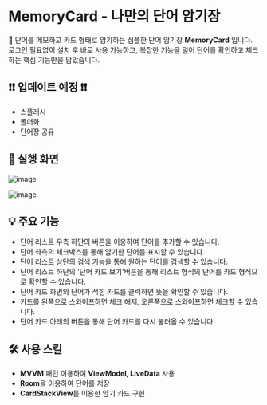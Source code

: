 # MemoryCard - 나만의 단어 암기장

📝 단어를 메모하고 카드 형태로 암기하는 심플한 단어 암기장 **MemoryCard** 입니다. 로그인 필요없이 설치 후 바로 사용 가능하고, 복잡한 기능을 덜어 단어를 확인하고 체크하는 핵심 기능만을 담았습니다. 

## ❗❗ 업데이트 예정 ❗❗
- 스플래시
- 폴더화
- 단어장 공유

## 📱 실행 화면

![image](https://user-images.githubusercontent.com/43838027/132533626-4ccf3835-b935-4a18-ba07-8767f7b995f2.png)

![image](https://user-images.githubusercontent.com/43838027/132535301-86dfffdb-5767-43a9-9ba7-e5ade3028a04.png)


## 💡 주요 기능   
- 단어 리스트 우측 하단의 버튼을 이용하여 단어를 추가할 수 있습니다.
- 단어 좌측의 체크박스를 통해 암기한 단어를 표시할 수 있습니다.
- 단어 리스트 상단의 검색 기능을 통해 원하는 단어를 검색할 수 있습니다.
- 단어 리스트 하단의 '단어 카드 보기'버튼을 통해 리스트 형식의 단어를 카드 형식으로 확인할 수 있습니다.
- 단어 카드 화면의 단어가 적힌 카드를 클릭하면 뜻을 확인할 수 있습니다.
- 카드를 왼쪽으로 스와이프하면 체크 해제, 오른쪽으로 스와이프하면 체크할 수 있습니다.
- 단어 카드 아래의 버튼을 통해 단어 카드를 다시 불러올 수 있습니다.

## 🛠 사용 스킬
- **MVVM** 패턴 이용하여 **ViewModel, LiveData** 사용
- **Room**을 이용하여 단어를 저장
- **CardStackView**를 이용한 암기 카드 구현

